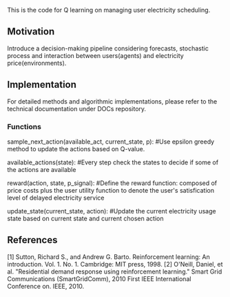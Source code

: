 This is the code for Q learning on managing user electricity scheduling.

## Motivation
Introduce a decision-making pipeline considering forecasts, stochastic process and interaction between users(agents) and electricity price(environments).

## Implementation
For detailed methods and algorithmic implementations, please refer to the technical documentation under DOCs repository.

### Functions

sample_next_action(available_act, current_state, p): #Use epsilon greedy method to update the actions based on Q-value.


available_actions(state): #Every step check the states to decide if some of the actions are available

reward(action, state, p_signal): #Define the reward function: composed of price costs plus the user utility function to  denote the user's satisfication level of delayed electricity service

update_state(current_state, action): #Update the current electricity usage state based on current state and current chosen action

## References
[1] Sutton, Richard S., and Andrew G. Barto. Reinforcement learning: An introduction. Vol. 1. No. 1. Cambridge: MIT press, 1998.
[2] O'Neill, Daniel, et al. "Residential demand response using reinforcement learning." Smart Grid Communications (SmartGridComm), 2010 First IEEE International Conference on. IEEE, 2010.

